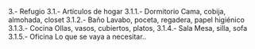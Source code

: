 3.- Refugio
3.1.- Artículos de hogar 
3.1.1.- Dormitorio
Cama, cobija, almohada, closet
3.1.2.- Baño
Lavabo, poceta, regadera, papel higiénico
3.1.3.- Cocina 
Ollas, vasos, cubiertos, platos, 
3.1.4.- Sala
Mesa, silla, sofa
3.1.5.- Oficina
Lo que se vaya a necesitar.. 
